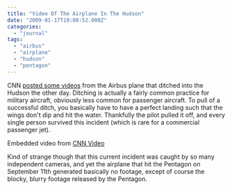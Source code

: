 ```yaml
---
title: "Video Of The Airplane In The Hudson"
date: "2009-01-17T19:08:52.000Z"
categories: 
  - "journal"
tags: 
  - "airbus"
  - "airplane"
  - "hudson"
  - "pentagon"
---
```


CNN [posted some videos](http://www.cnn.com/2009/US/01/17/usair.splash.video/index.html) from the Airbus plane that ditched into the Hudson the other day. Ditching is actually a fairly common practice for military aircraft, obviously less common for passenger aircraft. To pull of a successful ditch, you basically have to have a perfect landing such that the wings don't dip and hit the water. Thankfully the pilot pulled it off, and every single person survived this incident (which is rare for a commercial passenger jet).

<script src="http://i.cdn.turner.com/cnn/.element/js/2.0/video/evp/module.js?loc=dom&amp;vid=/video/us/2009/01/17/vo.surveillance.plane.cnn" type="text/javascript"></script>

Embedded video from <a href="http://www.cnn.com/video">CNN Video</a>

Kind of strange though that this current incident was caught by so many independent cameras, and yet the airplane that hit the Pentagon on September 11th generated basically no footage, except of course the blocky, blurry footage released by the Pentagon.
